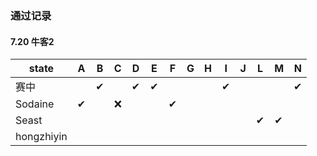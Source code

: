 ### 通过记录

#### 7.20 牛客2

| state      | A    | B    | C    | D    | E    | F    | G    | H    | I    | J    | L    | M    | N    |
| ---------- | ---- | ---- | ---- | ---- | ---- | ---- | ---- | ---- | ---- | ---- | ---- | ---- | ---- |
| 赛中       |      | ✔    |      | ✔    | ✔    |      |      |      | ✔    |      |      |      | ✔    |
| Sodaine    | ✔    |      | ❌    |      |      | ✔    |      |      |      |      |      |      |      |
| Seast      |      |      |      |      |      |      |      |      |      |      | ✔    | ✔    |      |
| hongzhiyin |      |      |      |      |      |      |      |      |      |      |      |      |      |

